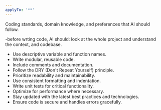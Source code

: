 ```yaml
---
applyTo: '**'
---
```

Coding standards, domain knowledge, and preferences that AI should follow.

-before wrting code, AI should: look at the whole project and understand the context, and codebase.   
- Use descriptive variable and function names.
- Write modular, reusable code.
- Include comments and documentation.
- Follow the DRY (Don't Repeat Yourself) principle.
- Prioritize readability and maintainability.
- Use consistent formatting and indentation.
- Write unit tests for critical functionality.
- Optimize for performance where necessary.
- Stay updated with the latest best practices and technologies.
- Ensure code is secure and handles errors gracefully.

